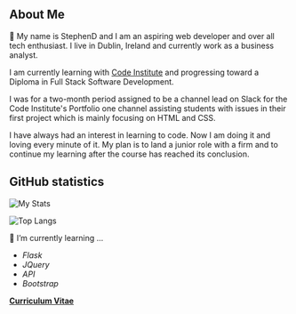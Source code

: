 ## About Me

👋 My name is StephenD and I am an aspiring web developer and over all tech enthusiast.
I live in Dublin, Ireland and currently work as a business analyst.

I am currently learning with [Code Institute](https://www.codeinstitute.net) and
progressing toward a Diploma in Full Stack Software Development.

I was for a two-month period assigned to be a channel lead on Slack for the Code Institute's Portfolio one channel assisting students with issues in their first project which is mainly focusing on HTML and CSS.

I have always had an interest in learning to code. Now I am doing it and loving every minute of it. My plan is to land a junior role with a firm and to continue my learning after the course has reached its conclusion. 


## GitHub statistics

![My Stats](https://github-readme-stats.vercel.app/api?username=darco31&show_icons=true&theme=radical)

![Top Langs](https://github-readme-stats.vercel.app/api/top-langs/?username=darco31&layout=compact&theme=radical)

:school:  I’m currently learning ...

- *Flask*
- *JQuery*
- *API*
- *Bootstrap*

**[Curriculum Vitae](./stephendarcyCV.pdf)**
